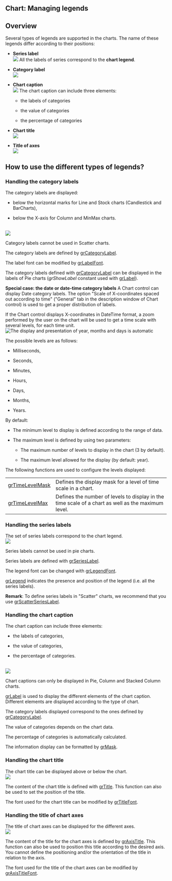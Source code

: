 
## Chart: Managing legends
			



<a name="NOTE1"></a>
<a name="NOTE1_1"></a>


## Overview
<a name="overview_ELTTEXTE000240"></a>
Several types of legends are supported in the charts. The name of these legends differ according to their positions: 

- **Series label**<br>![](https://doc.pcsoft.fr/en-US/images/image.awp?langid=3&name=EtiquetteSerie.gif)
All the labels of series correspond to the **chart legend**.  

- **Category label**<br>![](https://doc.pcsoft.fr/en-US/images/image.awp?langid=3&name=EtiquetteCat.gif)


- **Chart caption**<br>![](https://doc.pcsoft.fr/en-US/images/image.awp?langid=3&name=Libelle_Graphe.gif)
The chart caption can include three elements:

	- the labels of categories

	- the value of categories

	- the percentage of categories




- **Chart title**<br>![](https://doc.pcsoft.fr/en-US/images/image.awp?langid=3&name=Titre.gif)


- **Title of axes**<br>![](https://doc.pcsoft.fr/en-US/images/image.awp?langid=3&name=Titreaxe.gif)









<a name="NOTE2"></a>
<a name="NOTE2_1"></a>


## How to use the different types of legends?
<a name="how_use_the_different_types_legends_ELTTEXTE000264"></a>


### Handling the category labels
<a name="handling_the_category_labels_ELTPARAGRAPHE000036"></a>

The category labels are displayed:

- below the horizontal marks for Line and Stock charts (Candlestick and BarCharts),

- below the X-axis for Column and MinMax charts.



<br>![](https://doc.pcsoft.fr/en-US/images/image.awp?langid=3&name=EtiquetteCat.gif)


Category labels cannot be used in Scatter charts.

The category labels are defined by [grCategoryLabel](../WDLang3/3042015.md).

The label font can be modified by [grLabelFont](../WDLang3/3042012.md).

The category labels defined with [grCategoryLabel](../WDLang3/3042015.md) can be displayed in the labels of Pie charts (*grShowLabel* constant used with [grLabel](../WDLang3/3042046.md)).

**Special case: the date or date-time category labels**
A Chart control can display Date category labels. The option "Scale of X-coordinates spaced out according to time" ("General" tab in the description window of Chart control) is used to get a proper distribution of labels. 

If the Chart control displays X-coordinates in DateTime format, a zoom performed by the user on the chart will be used to get a time scale with several levels, for each time unit. 
<br>![The display and presentation of year, months and days is automatic](https://doc.pcsoft.fr/en-US/images/image.awp?langid=3&name=073-abscisses_temporelles.jpg)


The possible levels are as follows: 

- Milliseconds,

- Seconds,

- Minutes,

- Hours,

- Days,

- Months,

- Years. 




By default: 

- The minimum level to display is defined according to the range of data.

- The maximum level is defined by using two parameters:

	- The maximum number of levels to display in the chart (3 by default). 

	- The maximum level allowed for the display (by default: year).







The following functions are used to configure the levels displayed: 



|   |   |
| --- | --- |
| [grTimeLevelMask](../WDLang3/1000023017.md) | Defines the  display mask for a level of time scale in a chart. |
| [grTimeLevelMax](../WDLang3/1000023016.md) | Defines the number of levels to display in the time scale of a chart as well as the maximum level. |




<a name="NOTE2_2"></a>


### Handling the series labels
<a name="handling_the_series_labels_ELTPARAGRAPHE000100"></a>

The set of series labels correspond to the chart legend. <br>![](https://doc.pcsoft.fr/en-US/images/image.awp?langid=3&name=EtiquetteSerie.gif)


Series labels cannot be used in pie charts.

Series labels are defined with [grSeriesLabel](../WDLang3/3042024.md). 

The legend font can be changed with [grLegendFont](../WDLang3/3042037.md).  

[grLegend](../WDLang3/3042047.md) indicates the presence and position of the legend (i.e. all the series labels).

**Remark**: To define series labels in "Scatter" charts, we recommend that you use [grScatterSeriesLabel](../WDLang3/3042038.md).
<a name="NOTE2_3"></a>


### Handling the chart caption
<a name="handling_the_chart_caption_ELTPARAGRAPHE000129"></a>

The chart caption can include three elements:

- the labels of categories,

- the value of categories,

- the percentage of categories.



<br>![](https://doc.pcsoft.fr/en-US/images/image.awp?langid=3&name=Libelle_Graphe.gif)


Chart captions can only be displayed in Pie, Column and Stacked Column charts.

[grLabel](../WDLang3/3042046.md) is used to display the different elements of the chart caption. Different elements are displayed according to the type of chart.

The category labels displayed correspond to the ones defined by [grCategoryLabel](../WDLang3/3042015.md).

The value of categories depends on the chart data.

The percentage of categories is automatically calculated.

The information display can be formatted by [grMask](../WDLang3/3042034.md).
<a name="NOTE2_4"></a>


### Handling the chart title
<a name="handling_the_chart_title_ELTPARAGRAPHE000162"></a>

The chart title can be displayed above or below the chart. <br>![](https://doc.pcsoft.fr/en-US/images/image.awp?langid=3&name=Titre.gif)


The content of the chart title is defined with [grTitle](../WDLang3/3042056.md). This function can also be used to set the position of the title.

The font used for the chart title can be modified by [grTitleFont](../WDLang3/3042048.md).
<a name="NOTE2_5"></a>


### Handling the title of chart axes
<a name="handling_the_title_chart_axes_ELTPARAGRAPHE000180"></a>

The title of chart axes can be displayed for the different axes. <br>![](https://doc.pcsoft.fr/en-US/images/image.awp?langid=3&name=Titreaxe.gif)


The content of the title for the chart axes is defined by [grAxisTitle](../WDLang3/3042057.md). This function can also be used to position this title according to the desired axis. You cannot define the positioning and/or the orientation of the title in relation to the axis.

The font used for the title of the chart axes can be modified by [grAxisTitleFont](../WDLang3/3042059.md).


